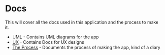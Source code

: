 # Docs

This will cover all the docs used in this application and the process to make it.

* [UML](UML) - Contains UML diagrams for the app
* [UX](UX) - Contains Docs for UX designs
* [The Process](PROCESS.md) - Documents the process of making the app, kind of a diary
